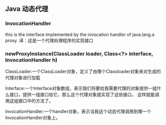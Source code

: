 ## Java 动态代理

### InvocationHandler



this is the interface implemented by the invocation handler of java.lang.a proxy.
译：这是一个代理处理程序的实现接口

### newProxyInstance(ClassLoader loader, Class<?> interface, InvocationHandler h)

ClassLoader:一个ClassLoader对象，定义了由哪个Classloader对象来对生成的代理对象进行加载

Interface:一个Interface对象数组，表示我们将要给我需要代理的对象提供一组什么接口，提供一组接口给它，那么这个代理对象就实现了这些接口，
这样就能调用这组接口中的方法了。

InvocationHandler:一个handler对象，表示当我这个动态代理调用到哪一个InvocationHandler对象上。
